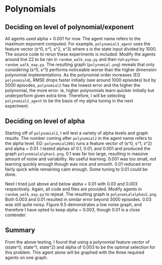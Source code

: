 # Polynomials
## Deciding on level of polynomial/exponent

All agents used alpha = 0.001 for now. The agent name refers to the maximum exponent computed. For example, `polynomial3_agent` uses the feature vector (s^0, s^1, s^2, s^3) where s is the state input divided by 1000. The source code to rerun these experiments is included. Modify the agents around line 22 to be ran in `random_walk_exp.py` and then run `python random_walk_exp.py`. The resulting graph (`polynomial.png`) reveals that only considering (s^0, s^1) performs noticeable worse than the higher dimension polynomial implementations. As the polynomial order increases (EG `polynomial4`), RMSE drops faster initially (see around 1000 episodes) but by 5000 episodes, `polynomial2` has the lowest error and the higher the polynomial, the more error. ie, higher polynomials learn quicker initially but underperform given extra time. Therefore, I will be selecting `polynomial2_agent` to be the basis of my alpha tuning in the next experiment.

## Deciding on level of alpha
Starting off of `polynomial2`, I will test a variety of alpha levels and graph results. The number coming after `polynomial2` in the agent name refers to the alpha level. EG: `polynomial2001` runs a feature vector of (s^0, s^1, s^2) and alpha = 0.01. I tested alphas of 0.1, 0.01, and 0.001 and produced the graph `polynomialalphav1.png`. 0.1 was far too large, resulting in massive amount of noise and variability. No useful learning. 0.001 was too small, not learning quickly enough though was nice and smooth. 0.01 reduced error fairly quick while remaining calm enough. Some tuning to 0.01 could be done.

Next I tried just above and below alpha = 0.01 with 0.03 and 0.003 respectively. Again, all code and files are provided. Modify agents in `random_walk_exp.py` to repeat. The resulting graph is `polynomialalphav2.png`. Both 0.003 and 0.01 resulted in similar error beyond 3000 episodes. 0.03 was still quite noisy. Figure 9.5 demonstrates a low noise graph, and therefore I have opted to keep alpha = 0.003, though 0.01 is a close contender.

## Summary
 From the above testing, I found that using a polynomial feature vector of (state^0, state^1, state^2) and alpha of 0.003 to be the optimal selection for this problem. This agent alone will be graphed with the three required agents on one graph.